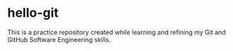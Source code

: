 # hello-git

This is a practice repository created while learning and refining my Git and GitHub Software Engineering skills.

